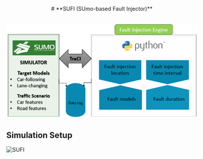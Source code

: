 <p align="center">
#                                **SUFI (SUmo-based Fault Injector)**
<br/> 
<br/> 

![Car Image](https://github.com/RISE-Dependable-Transport-Systems/SUFI/blob/master/Documentation/pictures/SUFI.PNG)

## Simulation Setup

![SUFI](SUFI.png "Title")
</p>
